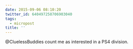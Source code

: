 ```yaml
---
date: 2015-09-06 08:10:20
twitter_id: 640497258706903040
tags:
  - micropost
title: ''
---
```


@CluelessBuddies count me as interested in a PS4 division.
